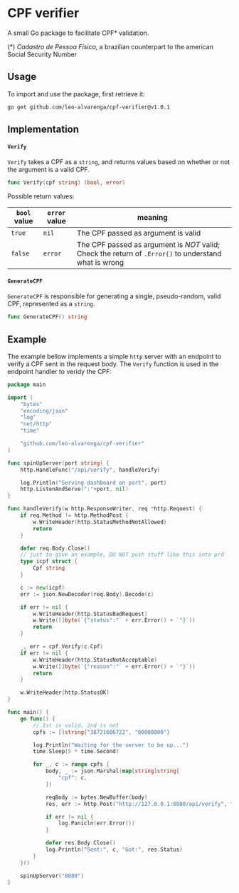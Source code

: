 # CPF verifier

A small Go package to facilitate CPF* validation.

(*) _Cadastro de Pessoa Física_, a brazilian counterpart to the american Social Security Number

## Usage
To import and use the package, first retrieve it:
```bash
go get github.com/leo-alvarenga/cpf-verifier@v1.0.1
```

## Implementation


#### `Verify`
`Verify` takes a CPF as a `string`, and returns values based on whether or not the argument is a valid CPF.

```go
func Verify(cpf string) (bool, error)
```

Possible return values:

|`bool` value |`error` value |    meaning   |
|-------------|--------------|--------------|
|   `true`    |    `nil`     | The CPF passed as argument is valid |
|   `false`   |   `error`    | The CPF passed as argument is *NOT* valid; Check the return of `.Error()` to understand what is wrong |


#### `GenerateCPF`
`GenerateCPF` is responsible for generating a single, pseudo-random, valid CPF, represented as a `string`.

```go
func GenerateCPF() string
```

## Example

The example bellow implements a simple `http` server with an endpoint to verify a CPF sent in the request body. The `Verify` function is used in the endpoint handler to veridy the CPF:

```go
package main

import (
	"bytes"
	"encoding/json"
	"log"
	"net/http"
	"time"

	"github.com/leo-alvarenga/cpf-verifier"
)

func spinUpServer(port string) {
	http.HandleFunc("/api/verify", handleVerify)

	log.Println("Serving dashboard on port", port)
	http.ListenAndServe(":"+port, nil)
}

func handleVerify(w http.ResponseWriter, req *http.Request) {
	if req.Method != http.MethodPost {
		w.WriteHeader(http.StatusMethodNotAllowed)
		return
	}

	defer req.Body.Close()
	// just to give an example, DO NOT push stuff like this into prd
	type icpf struct {
		Cpf string
	}

	c := new(icpf)
	err := json.NewDecoder(req.Body).Decode(c)

	if err != nil {
		w.WriteHeader(http.StatusBadRequest)
		w.Write([]byte(`{"status":"` + err.Error() + `"}`))
		return
	}

	_, err = cpf.Verify(c.Cpf)
	if err != nil {
		w.WriteHeader(http.StatusNotAcceptable)
		w.Write([]byte(`{"reason":"` + err.Error() + `"}`))
		return
	}

	w.WriteHeader(http.StatusOK)
}

func main() {
	go func() {
		// 1st is valid, 2nd is not
		cpfs := []string{"38721606722", "00000000"}

		log.Println("Waiting for the server to be up...")
		time.Sleep(5 * time.Second)

		for _, c := range cpfs {
			body, _ := json.Marshal(map[string]string{
				"cpf": c,
			})

			reqBody := bytes.NewBuffer(body)
			res, err := http.Post("http://127.0.0.1:8080/api/verify", "application/json", reqBody)

			if err != nil {
				log.Panicln(err.Error())
			}

			defer res.Body.Close()
			log.Println("Sent:", c, "Got:", res.Status)
		}
	}()

	spinUpServer("8080")
}

```
